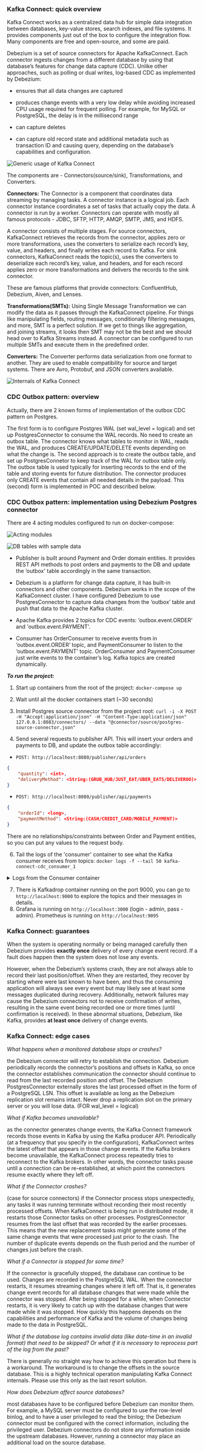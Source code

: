 ### Kafka Connect: quick overview ###

Kafka Connect works as a centralized data hub for simple data integration between databases, key-value stores, search indexes, and file systems. It provides components just out of the box to configure the integration flow. Many components are free and open-source, and some are paid.

Debezium is a set of source connectors for Apache KafkaConnect. Each connector ingests changes from a different database by using that database’s features for change data capture (CDC). Unlike other approaches, such as polling or dual writes, log-based CDC as implemented by Debezium:
- ensures that all data changes are captured

- produces change events with a very low delay while avoiding increased CPU usage required for frequent polling. For example, for MySQL or PostgreSQL, the delay is in the millisecond range

- can capture deletes

- can capture old record state and additional metadata such as transaction ID and causing query, depending on the database’s capabilities and configuration.

![Generic usage of Kafka Connect](https://github.com/IhorHorchakov/kafka-connect-cdc/blob/master/img/generic_usage_of_kafka_connect.jpg?raw=true)

The components are - Connectors(source/sink), Transformations, and Converters.

**Connectors:** The Connector is a component that coordinates data streaming by managing tasks. A connector instance is a logical job. Each connector instance coordinates a set of tasks that actually copy the data. A connector is run by a worker. Connectors can operate with mostly all famous protocols - JDBC, SFTP, HTTP, AMQP, SMTP, JMS, and HDFS.

A connector consists of multiple stages. For source connectors, KafkaConnect retrieves the records from the connector, applies zero or more transformations, uses the converters to serialize each record’s key, value, and headers, and finally writes each record to Kafka. For sink connectors, KafkaConnect reads the topic(s), uses the converters to deserialize each record’s key, value, and headers, and for each record applies zero or more transformations and delivers the records to the sink connector.

These are famous platforms that provide connectors: ConfluentHub, Debezium, Aiven, and Lenses.

**Transformations(SMTs):**  Using Single Message Transformation we can modify the data as it passes through the KafkaConnect pipeline. For things like manipulating fields, routing messages, conditionally filtering messages, and more, SMT is a perfect solution. If we get to things like aggregation, and joining streams, it looks then SMT may not be the best and we should head over to Kafka Streams instead.
A connector can be configured to run multiple SMTs and execute them in the predefined order.

**Converters:** The Converter performs data serialization from one format to another. They are used to enable compatibility for source and target systems. There are Avro, Protobuf, and JSON converters available.

![Internals of Kafka Connect](https://github.com/IhorHorchakov/kafka-connect-cdc/blob/master/img/internals_of_kafka_connect.jpg?raw=true)

### CDC Outbox pattern: overview

Actually, there are 2 known forms of implementation of the outbox CDC pattern on Postgres.

The first form is to configure Postgres WAL (set wal_level = logical) and set up PostgresConnector to consume the WAL records. No need to create an outbox table. The connector knows what tables to monitor in WAL, reads the WAL, and produces CREATE/UPDATE/DELETE events depending on what the change is. The second approach is to create the outbox table, and set up PostgresConnetor to keep track of the WAL for outbox table only. The outbox table is used typically for inserting records to the end of the table and storing events for future distribution. The connector produces only CREATE events that contain all needed details in the payload. This (second) form is implemented in POC and described below.

### CDC Outbox pattern: implementation using Debezium Postgres connector

There are 4 acting modules configured to run on docker-compose:

![Acting modules](https://github.com/IhorHorchakov/kafka-connect-cdc/blob/master/img/poc_acting_modules.jpg?raw=true)

![DB tables with sample data](https://github.com/IhorHorchakov/kafka-connect-cdc/blob/master/img/poc_db_sample_data.jpg?raw=true)

- Publisher is built around Payment and Order domain entities. It provides REST API methods to post orders and payments to the DB and update the ‘outbox' table accordingly in the same transaction.

- Debezium is a platform for change data capture, it has built-in connectors and other components. Debezium works in the scope of the KafkaConnect cluster. I have configured Debezium to use PostgresConnector to capture data changes from the ‘outbox’ table and push that data to the Apache Kafka cluster.

- Apache Kafka provides 2 topics for CDC events: ‘outbox.event.ORDER' and 'outbox.event.PAYMENT'.

- Consumer has OrderConsumer to receive events from in ‘outbox.event.ORDER’ topic, and PaymentConsumer to listen to the ‘outbox.event.PAYMENT' topic. OrderConsumer and PaymentConsumer just write events to the container’s log.  Kafka topics are created dynamically.

**_To run the project:_**
1) Start up containers from the root of the project: `docker-compose up`

2) Wait until all the docker containers start (~30 seconds)

3) Install Postgres source connector from the project root: `curl -i -X POST -H "Accept:application/json" -H "Content-Type:application/json" 127.0.0.1:8083/connectors/ --data "@connector/source/postgres-source-connector.json"`

4) Send several requests to publisher API. This will insert your orders and payments to DB, and update the outbox table accordingly:
* `POST: http://localhost:8080/publisher/api/orders`
```json
{
    "quantity": <int>,
    "deliveryMethod": <String:(GRUB_HUB/JUST_EAT/UBER_EATS/DELIVEROO)>
}
```

* `POST: http://localhost:8080/publisher/api/payments`
```json
{
    "orderId": <long>,
    "paymentMethod": <String:(CASH/CREDIT_CARD/MOBILE_PAYMENT)>
}
```
There are no relationships/constraints between Order and Payment entities, so you can put any values to the request body.

6) Tail the logs of the 'consumer' container to see what the Kafka consumer receives from topics:
`docker logs -f --tail 50 kafka-connect-cdc_consumer_1`
<details>
  <summary>Logs from the Consumer container</summary>
    2023-05-07 07:19:11.576  INFO 1 --- [ntainer#0-0-C-1] c.kafka.connect.consumer.OrderConsumer   : Record received from the 'outbox.event.ORDER' topic: [ConsumerRecord(topic = outbox.event.ORDER, partition = 0, leaderEpoch = 0, offset = 1, CreateTime = 1683443951215, serialized key size = 56, serialized value size = 115, headers = RecordHeaders(headers = [RecordHeader(key = id, value = [48, 49, 99, 101, 101, 102, 101, 97, 45, 102, 98, 101, 99, 45, 52, 101, 52, 52, 45, 56, 102, 53, 98, 45, 49, 51, 98, 99, 52, 55, 53, 48, 55, 102, 57, 49])], isReadOnly = false), key = {"schema":{"type":"int64","optional":false},"payload":2}, value = {"schema":{"type":"string","optional":false},"payload":"{\"id\":2,\"quantity\":1,\"deliveryMethod\":\"GRUB_HUB\"}"})]
    2023-05-07 07:19:14.068  INFO 1 --- [ntainer#1-0-C-1] c.k.connect.consumer.PaymentConsumer     : Record received from the 'outbox.event.PAYMENT' topic: [ConsumerRecord(topic = outbox.event.PAYMENT, partition = 0, leaderEpoch = 0, offset = 1, CreateTime = 1683443953496, serialized key size = 56, serialized value size = 139, headers = RecordHeaders(headers = [RecordHeader(key = id, value = [97, 54, 51, 98, 57, 97, 54, 97, 45, 53, 54, 48, 102, 45, 52, 51, 52, 99, 45, 56, 98, 51, 101, 45, 50, 56, 49, 54, 53, 54, 54, 51, 52, 54, 50, 54])], isReadOnly = false), key = {"schema":{"type":"int64","optional":false},"payload":2}, value = {"schema":{"type":"string","optional":false},"payload":"{\"id\":2,\"paymentMethod\":\"CREDIT_CARD\",\"date\":1683443953492,\"orderId\":1}"})]
</details>

7) There is Kafkadrop container running on the port 9000, you can go to `http://localhost:9000` to explore the topics and their messages in details.
8) Grafana is running on `http://localhost:3000` (login - admin, pass - admin). Prometheus is running on `http://localhost:9095`


### Kafka Connect: guarantees ###

When the system is operating normally or being managed carefully then Debezium provides **exactly once** delivery of every change event record. If a fault does happen then the system does not lose any events.

However, when the Debezium’s systems crash, they are not always able to record their last position/offset. When they are restarted, they recover by starting where were last known to have been, and thus the consuming application will always see every event but may likely see at least some messages duplicated during recovery. Additionally, network failures may cause the Debezium connectors not to receive confirmation of writes, resulting in the same event being recorded one or more times (until confirmation is received). In these abnormal situations, Debezium, like Kafka, provides **at least once** delivery of change events.

### Kafka Connect: edge cases ###

_What happens when a monitored database stops or crashes?_

the Debezium connector will retry to establish the connection. Debezium periodically records the connector’s positions and offsets in Kafka, so once the connector establishes communication the connector should continue to read from the last recorded position and offset. The Debezium PostgresConnector externally stores the last processed offset in the form of a PostgreSQL LSN. This offset is available as long as the Debezium replication slot remains intact. Never drop a replication slot on the primary server or you will lose data. (FOR wal_level = logical)

_What if Kafka becomes unavailable?_

as the connector generates change events, the Kafka Connect framework records those events in Kafka by using the Kafka producer API. Periodically (at a frequency that you specify in the configuration), KafkaConnect writes the latest offset that appears in those change events. If the Kafka brokers become unavailable, the KafkaConnect process repeatedly tries to reconnect to the Kafka brokers. In other words, the connector tasks pause until a connection can be re-established, at which point the connectors resume exactly where they left off.

_What if the Connector crashes?_

(case for source connectors) if the Connector process stops unexpectedly, any tasks it was running terminate without recording their most recently processed offsets. When KafkaConnect is being run in distributed mode, it restarts those Connector tasks on other processes. PostgresConnector resumes from the last offset that was recorded by the earlier processes. This means that the new replacement tasks might generate some of the same change events that were processed just prior to the crash. The number of duplicate events depends on the flush period and the number of changes just before the crash.

_What if a Connector is stopped for some time?_

If the connector is gracefully stopped, the database can continue to be used. Changes are recorded in the PostgreSQL WAL. When the connector restarts, it resumes streaming changes where it left off. That is, it generates change event records for all database changes that were made while the connector was stopped. After being stopped for a while, when Connector restarts, it is very likely to catch up with the database changes that were made while it was stopped. How quickly this happens depends on the capabilities and performance of Kafka and the volume of changes being made to the data in PostgreSQL.

_What if the database log contains invalid data (like date-time in an invalid format) that need to be skipped? Or what if it is necessary to reprocess part of the log from the past?_

There is generally no straight way how to achieve this operation but there is a workaround. The workaround is to change the offsets in the source database. This is a highly technical operation manipulating Kafka Connect internals. Please use this only as the last resort solution.

_How does Debezium affect source databases?_

most databases have to be configured before Debezium can monitor them. For example, a MySQL server must be configured to use the row-level binlog, and to have a user privileged to read the binlog; the Debezium connector must be configured with the correct information, including the privileged user. Debezium connectors do not store any information inside the upstream databases. However, running a connector may place an additional load on the source database.